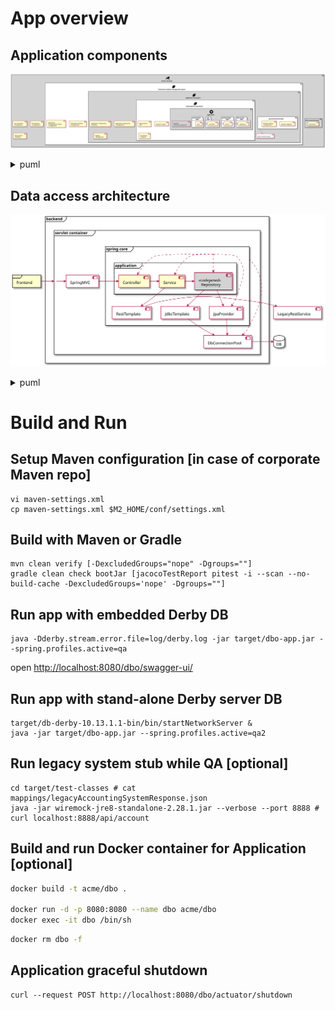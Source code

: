 App overview
============

Application components
----------------------
![structure](img/components-architecture.svg)
<details>
<summary>puml</summary>

```puml
@startuml
!define ICONURL https://raw.githubusercontent.com/tupadr3/plantuml-icon-font-sprites/v2.1.0/devicons
!includeurl ICONURL/coda.puml
!define SPRITESURL https://raw.githubusercontent.com/rabelenda/cicon-plantuml-sprites/v1.0/sprites
!includeurl SPRITESURL/server.puml
!includeurl SPRITESURL/linux.puml
!includeurl SPRITESURL/docker.puml
!includeurl SPRITESURL/java.puml
!includeurl SPRITESURL/tomcat.puml
!includeurl SPRITESURL/cog.puml


component "<$tomcat>\nservlet container" as web_container #lightgray {
    [tcp connection \n management]
    [thread pools \n management]
    [http protocol \n handling]
              
    component "jdbc connection pool" as container_cp {
        [jdbc driver]
    }

    component "<$coda>\nframework modules management system" as spring_boot #white {
        [framework modules \n management]
        [application \n configuration context \n management]

        component "<$coda>\napplication framework" as spring_core #lightgray {
            [application configuration \n handling]
            [application components \n management]
            [logging \n management]

            component "jpa persistent provider" as jpa #white {
                [db data mapping]
                [db data caching]
            }
            
            component "jdbc connection pool" as app_cp {
                [jdbc driver]
            }
            jpa --> app_cp

            component "<$coda>\nweb/soap/rest framework" as spring_mvc #white {
                [http protocol \n API]
                [request routing]
                [monitoring \n endpoint]

                component "<$cog>\napplication" as app #lightgray {
                    [app data \n caching management] #lightgray 
                    
                    package "data access \n layer" as dal #white {
                        [repository]
                    }
                    
                    package "business logic \n layer" as bl #white {
                        [service]
                    }
                    
                    package "api \n layer" as cl #white {
                        [controller]
                    }
                    
                    package "presentation \n layer" as pl #white {
                        [view]
                    }

                    service -> repository 
                    controller -> service
                    view -> controller
                }
            }
        }
    }
}
@enduml
```
</details>

Data access architecture
------------------------
![structure](img/data-access-architecture.svg)
<details>
<summary>puml</summary>

```puml
@startuml
frame frontend
frontend -> tomcat

database DB #white
component [LegacyRestService] #white

frame backend {
  frame "servlet container" as tomcat {
    component [SpringMVC] #white
    
    frame "spring core" as spring {
      component [RestTemplate] #white
      component [JpaProvider] #white
      component [JdbcTemplate] #white
      
      frame application {
        component [Repository] <<codegened>> #lightgray
        [Controller] -> [Service]
        Service -> [Repository]
        Repository --> JpaProvider
        Repository --> JdbcTemplate
        
        Service --> RestTemplate
        RestTemplate -> LegacyRestService
      }
    }
    
    component [DbConnectionPool] #white
    JdbcTemplate --> DbConnectionPool
    JpaProvider --> DbConnectionPool
    DbConnectionPool -> DB
    
    spring ..> Controller
    spring ..> Service
    spring ..> Repository
    spring ..> JpaProvider
    spring ..> DbConnectionPool
  }
  
  tomcat -> SpringMVC
  SpringMVC -> Controller
}
@enduml
```
</details>


Build and Run
=============

Setup Maven configuration [in case of corporate Maven repo]
-------------------------
```shell
vi maven-settings.xml
cp maven-settings.xml $M2_HOME/conf/settings.xml
```

Build with Maven or Gradle
--------------------------
```shell
mvn clean verify [-DexcludedGroups="nope" -Dgroups=""]
gradle clean check bootJar [jacocoTestReport pitest -i --scan --no-build-cache -DexcludedGroups='nope' -Dgroups=""]
```

Run app with embedded Derby DB
------------------------------
```shell
java -Dderby.stream.error.file=log/derby.log -jar target/dbo-app.jar --spring.profiles.active=qa
```
open [http://localhost:8080/dbo/swagger-ui/](http://localhost:8080/dbo/swagger-ui/)

Run app with stand-alone Derby server DB
----------------------------------------
```shell
target/db-derby-10.13.1.1-bin/bin/startNetworkServer &
java -jar target/dbo-app.jar --spring.profiles.active=qa2
```

Run legacy system stub while QA [optional]
-------------------------------
```shell script
cd target/test-classes # cat mappings/legacyAccountingSystemResponse.json
java -jar wiremock-jre8-standalone-2.28.1.jar --verbose --port 8888 # curl localhost:8888/api/account
``` 

Build and run Docker container for Application [optional]
----------------------------------------------
```bash
docker build -t acme/dbo .

docker run -d -p 8080:8080 --name dbo acme/dbo
docker exec -it dbo /bin/sh
```
```bash
docker rm dbo -f
```

Application graceful shutdown
-----------------------------
```
curl --request POST http://localhost:8080/dbo/actuator/shutdown
```
